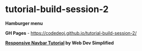 # tutorial-build-session-2
**Hamburger menu**

**GH Pages** - https://codedeoj.github.io/tutorial-build-session-2/

**[Responsive Navbar Tutorial](https://www.youtube.com/watch?v=At4B7A4GOPg) by Web Dev Simplified**
